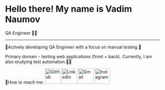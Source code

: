 # Hello there! My name is Vadim Naumov
QA Engineer 👨‍💻

---

🫸Actively developing QA Engineer with a focus on manual testing.🫷

Primary domain - testing web applications (front + back). Currently, I am also studying test automation.🦾🤖


📧How to reach me: <a href="https://github.com/naumov94" target="_blank"><img src="https://simpleicons.org/icons/github.svg" alt="GitHub" width="50" height="50"></a> <a href="https://www.linkedin.com/in/Naumov94" target="_blank"><img src="https://simpleicons.org/icons/linkedin.svg" alt="LinkedIn" width="50" height="50"></a> <a href="mailto:chester.kms@gmail.com" target="_blank"><img src="https://simpleicons.org/icons/gmail.svg" alt="Gmail" width="50" height="50"></a> <a href="https://www.instagram.com/Naumov94_" target="_blank"><img src="https://simpleicons.org/icons/instagram.svg" alt="Instagram" width="50" height="50"></a>